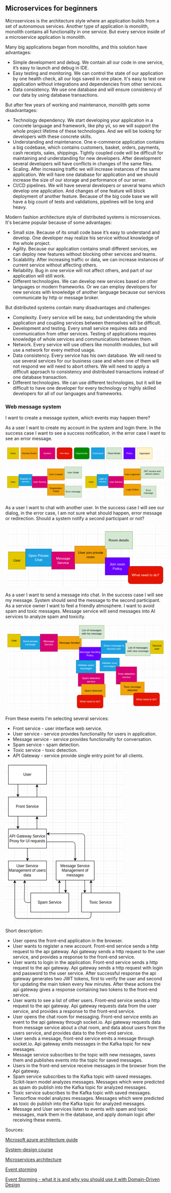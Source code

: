 ## Microservices for beginners

Microservices is the architecture style where an application builds from a set of autonomous services. Another type of application is monolith, monolith  contains all functionality in one service. But every service inside of a microservice application is monolith.

Many big applications began from monoliths, and this solution have advantages:
- Simple development and debug. We contain all our code in one service, it’s easy to launch and debug in IDE.
- Easy testing and monitoring. We can control the state of our application by one health check, all our logs saved in one place. It's easy to test one application without integrations and dependencies from other services.
- Data consistency. We use one database and will ensure consistency of our data by using database transactions.

But after few years of working and maintenance, monolith gets some disadvantages:
- Technology dependency. We start developing your application in a concrete language and framework, like php yii, so we will support the whole project lifetime of these technologies. And we will be looking for developers with these concrete skills.
- Understanding and maintenance. One e-commerce application contains a big codebase, which contains  customers, basket, orders, payments, cash receipts, sales, shippings. Tightly coupled code will be difficult for maintaining and understanding for new developers. After development several developers will have conflicts in changes of the same files.
- Scaling. After increasing traffic we will increase instances of the same application. We will have one database for application and we should increase the size of our storage and performance of our server.
- CI/CD pipelines. We will have several developers or several teams which develop one application. And changes of one feature will block deployment of another feature. Because of the big code base we will have a big count of tests and validations, pipelines will be long and heavy.

Modern fashion architecture style of distributed systems is microservices. It's became popular because of some advantages:
- Small size. Because of its small code base it’s easy to understand and develop. One developer may realize his service without knowledge of the whole project.
- Agility. Because our application contains small different services, we can deploy new features without blocking other services and teams.
- Scalability. After increasing traffic or data, we can increase instances of current service without affecting others.
- Reliability. Bug in one service will not affect others, and part of our application will still work.
- Different technologies. We can develop new services based on other languages or modern frameworks. Or we can employ developers for new services with knowledge of another language because our services communicate by http or message broker.


But distributed systems contain many disadvantages and challenges:
- Complexity. Every service will be easy, but understanding the whole application and coupling services between themselves will be difficult.
- Development and testing. Every small service requires data and communication from other services. Testing of applications requires knowledge of whole services and communications between them.
- Network. Every service will use others like monolith modules, but will use a network for every method usage.
- Data consistency. Every service has his own database. We will need to use several services for our business case and when one of them will not respond we will need to abort others. We will need to apply a difficult approach to consistency and distributed transactions instead of one database transaction.
- Different technologies. We can use different technologies, but it will be difficult to have  one developer for every technology or highly skilled developers for all of our languages and frameworks.

### Web message system

I want to create a message system, which events may happen there?

As a user I want to create my account in the system and login there. In the success case I want to see a success notification, in the error case I want to see an error message.

![Login action](./img/events-login.png)

As a user I want to chat with another user. In the success case I will see our dialog, in the error case, I am not sure what should happen, error message or redirection. Should a system notify a second participant or not?

![Chat join action](./img/events-chat.png)

As a user I want to send a message into chat. In the success case I will see my message. System should send the message to the second participant. As a service owner I want to feel a friendly atmosphere. I want to avoid spam and toxic messages. Message service will send messages into AI services to analyze spam and toxicity.

![Send message action](./img/events-message.png)

From  these events I'm selecting several services:

- Front service - user interface web service.
- User service - service provides functionality for users in application.
- Message service - service provides functionality for conversation.
- Spam service - spam detection.
- Toxic service - toxic detection.
- API Gateway -  service provide single entry point for all clients.

![Microservices](./img/api-gateway-context.png)

Short description:

- User opens the front-end application in the browser.
- User wants to register a new account. Front-end service sends a http request to the api gateway. Api gateway sends a http request to the user service, and provides a response to the front-end service.
- User wants to login in the application. Front-end service sends a http request to the api gateway. Api gateway sends a http request with login and password to the user service. After successful response the api gateway generates two JWT tokens, first to verify the user and second for updating the main token every few minutes. After these actions the api gateway gives a response containing two tokens to the front-end service.
- User wants to see a list of other users. Front-end service sends a http request to the api gateway. Api gateway requests data from the user service, and provides a response to the front-end service.
- User opens the chat room for messaging. Front-end service emits an event to the api gateway through socket.io. Api gateway requests data from message service about a chat room, and data about users from the users service, and provides data to the front-end service.
- User sends a message, front-end service emits a message through socket.io. Api gateway emits messages in the Kafka topic for new messages.
- Message service subscribes to the topic with new messages, saves them and publishes events into the topic for saved messages.
- Users in the front-end service receive messages in the browser from the Api gateway.
- Spam service subscribes to the Kafka topic with saved messages. Scikit-learn
model analyzes messages. Messages which were predicted as spam do publish into the Kafka topic for analyzed messages.
- Toxic service subscribes to the Kafka topic with saved messages. Tensorflow model analyzes messages. Messages which were predicted as toxic do publish into the Kafka topic for analyzed messages.
- Message and User services listen to events with spam and toxic messages, mark them in the database, and apply domain logic after receiving these events.


Sources:

[Microsoft azure architecture guide](https://learn.microsoft.com/en-us/azure/architecture/guide/architecture-styles/microservices)

[System-design course](https://www.karanpratapsingh.com/courses/system-design/monoliths-microservices#microservices)

[Microservices architecture](https://www.youtube.com/watch?v=-XGTjzz7nEs&list=PLkQkbY7JNJuDqCFncFdTzGm6cRYCF-kZO&index=1)

[Event storming](https://www.ibm.com/cloud/architecture/architecture/practices/event-storming-methodology-architecture/)

[Event Storming - what it is and why you should use it with Domain-Driven Design](https://www.youtube.com/watch?v=7LFxWgfJEeI)
